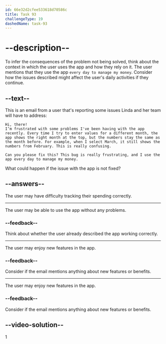 ```yaml
---
id: 66e32d2cfee533618d70586c
title: Task 93
challengeType: 19
dashedName: task-93
---
```

# --description--

To infer the consequences of the problem not being solved, think about the context in which the user uses the app and how they rely on it. The user mentions that they use the app `every day to manage my money`. Consider how the issues described might affect the user's daily activities if they continue.

## --text--

This is an email from a user that's reporting some issues Linda and her team will have to address:

`Hi, there!`  
`I’m frustrated with some problems I've been having with the app recently. Every time I try to enter values for a different month, the app shows the right month at the top, but the numbers stay the same as the month before. For example, when I select March, it still shows the numbers from February. This is really confusing.`  

`Can you please fix this? This bug is really frustrating, and I use the app every day to manage my money.`

What could happen if the issue with the app is not fixed?

## --answers--

The user may have difficulty tracking their spending correctly.

---

The user may be able to use the app without any problems.

### --feedback--

Think about whether the user already described the app working correctly.

---

The user may enjoy new features in the app.

### --feedback--

Consider if the email mentions anything about new features or benefits.

---

The user may enjoy new features in the app.

### --feedback--

Consider if the email mentions anything about new features or benefits.

## --video-solution--

1
